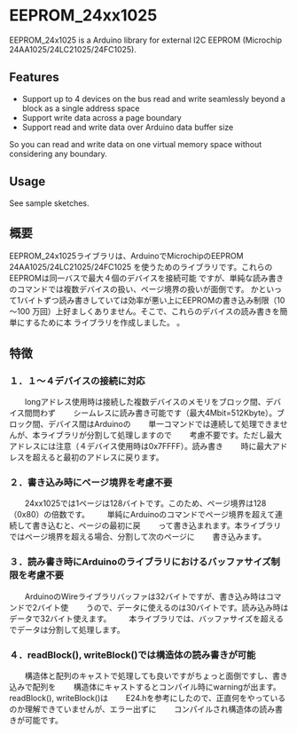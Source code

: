 # EEPROM_24xx1025

EEPROM_24x1025 is a Arduino library for external I2C EEPROM (Microchip 24AA1025/24LC21025/24FC1025).

## Features
 * Support up to 4 devices on the bus read and write seamlessly beyond a block as a single address space
 * Support write data across a page boundary
 * Support read and write data over Arduino data buffer size

So you can read and write data on one virtual memory space without considering any boundary.

## Usage
See sample sketches.

## 概要
EEPROM_24x1025ライブラリは、ArduinoでMicrochipのEEPROM 24AA1025/24LC21025/24FC1025
を使うためのライブラリです。これらのEEPROMは同一バスで最大４個のデバイスを接続可能
ですが、単純な読み書きのコマンドでは複数デバイスの扱い、ページ境界の扱いが面倒です。
かといって1バイトずつ読み書きしていては効率が悪い上にEEPROMの書き込み制限（10～100
万回）上好ましくありません。そこで、これらのデバイスの読み書きを簡単にするために本
ライブラリを作成しました。
。
## 特徴

### １．１～４デバイスの接続に対応
　　longアドレス使用時は接続した複数デバイスのメモリをブロック間、デバイス間問わず
　　シームレスに読み書き可能です（最大4Mbit=512Kbyte）。ブロック間、デバイス間はArduinoの
　　単一コマンドでは連続して処理できませんが、本ライブラリが分割して処理しますので
　　考慮不要です。ただし最大アドレスには注意（４デバイス使用時は0x7FFFF）。読み書き
　　時に最大アドレスを超えると最初のアドレスに戻ります。

### ２．書き込み時にページ境界を考慮不要
　　24xx1025では1ページは128バイトです。このため、ページ境界は128（0x80）の倍数です。
　　単純にArduinoのコマンドでページ境界を超えて連続して書き込むと、ページの最初に戻
　　って書き込まれます。本ライブラリではページ境界を超える場合、分割して次のページに
　　書き込みます。

### ３．読み書き時にArduinoのライブラリにおけるバッファサイズ制限を考慮不要
　　ArduinoのWireライブラリバッファは32バイトですが、書き込み時はコマンドで2バイト使
　　うので、データに使えるのは30バイトです。読み込み時はデータで32バイト使えます。
　　本ライブラリでは、バッファサイズを超えるでデータは分割して処理します。

### ４．readBlock(), writeBlock()では構造体の読み書きが可能
　　構造体と配列のキャストで処理しても良いですがちょっと面倒ですし、書き込みで配列を
　　構造体にキャストするとコンパイル時にwarningが出ます。readBlock(), writeBlock()は
　　E24.hを参考にしたので、正直何をやっているのか理解できていませんが、エラー出ずに
　　コンパイルされ構造体の読み書きが可能です。
